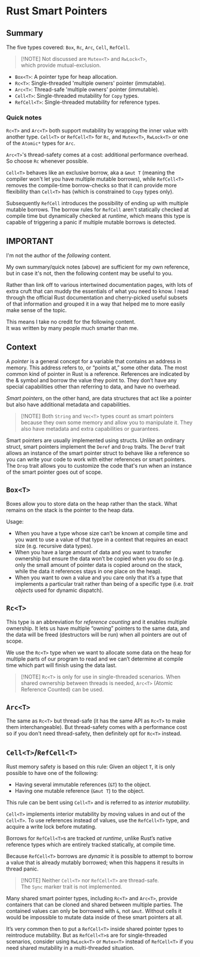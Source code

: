 # Rust Smart Pointers

## Summary

The five types covered: `Box`, `Rc`, `Arc`, `Cell`, `RefCell`.

> \[!NOTE\]
> Not discussed are `Mutex<T>` and `RwLock<T>`,\
> which provide mutual-exclusion.

- `Box<T>`: A pointer type for heap allocation.
- `Rc<T>`: Single-threaded 'multiple owners' pointer (immutable).
- `Arc<T>`: Thread-safe 'multiple owners' pointer (immutable).
- `Cell<T>`: Single-threaded mutability for `Copy` types.
- `RefCell<T>`: Single-threaded mutability for reference types.

### Quick notes

`Rc<T>` and `Arc<T>` both support mutability by wrapping the inner value with another type. `Cell<T>` or `RefCell<T>` for `Rc`, and `Mutex<T>`, `RwLock<T>` or one of the `Atomic*` types for `Arc`.

`Arc<T>`'s thread-safety comes at a cost: additional performance overhead.\
So choose `Rc` whenever possible.

`Cell<T>` behaves like an exclusive borrow, aka a `&mut T` (meaning the compiler won't let you have multiple mutable borrows), while `RefCell<T>` removes the compile-time borrow-checks so that it can provide more flexibility than `Cell<T>` has (which is constrained to `Copy` types only).

Subsequently `RefCell` introduces the possibility of ending up with multiple mutable borrows. The borrow rules for `RefCell` aren't statically checked at compile time but dynamically checked at _runtime_, which means this type is capable of triggering a panic if multiple mutable borrows is detected.

## IMPORTANT

I'm not the author of the _following_ content.

My own summary/quick notes (above) are sufficient for my own reference, but in case it's not, then the following content may be useful to you.

Rather than link off to various intertwined documentation pages, with lots of extra cruft that can muddy the essentials of what you need to know. I read through the official Rust documentation and cherry-picked useful subsets of that information and grouped it in a way that helped me to more easily make sense of the topic.

This means I take no credit for the following content.\
It was written by many people much smarter than me.

## Context

A _pointer_ is a general concept for a variable that contains an address in memory. This address refers to, or “points at,” some other data. The most common kind of pointer in Rust is a reference. References are indicated by the & symbol and borrow the value they point to. They don’t have any special capabilities other than referring to data, and have no overhead.

_Smart pointers_, on the other hand, are data structures that act like a pointer but also have additional metadata and capabilities.

> \[!NOTE\]
> Both `String` and `Vec<T>` types count as smart pointers because they own some memory and allow you to manipulate it. They also have metadata and extra capabilities or guarantees.

Smart pointers are usually implemented using structs. Unlike an ordinary struct, smart pointers implement the `Deref` and `Drop` traits. The `Deref` trait allows an instance of the smart pointer struct to behave like a reference so you can write your code to work with either references or smart pointers. The `Drop` trait allows you to customize the code that's run when an instance of the smart pointer goes out of scope.

## `Box<T>`

Boxes allow you to store data on the heap rather than the stack. What remains on the stack is the pointer to the heap data.

Usage:

- When you have a type whose size can’t be known at compile time and you want to use a value of that type in a context that requires an exact size (e.g. recursive data types).
- When you have a large amount of data and you want to transfer ownership but ensure the data won’t be copied when you do so (e.g. only the small amount of pointer data is copied around on the stack, while the data it references stays in one place on the heap).
- When you want to own a value and you care only that it’s a type that implements a particular trait rather than being of a specific type (i.e. _trait objects_ used for dynamic dispatch).

## `Rc<T>`

This type is an abbreviation for _reference counting_ and it enables multiple ownership. It lets us have multiple “owning” pointers to the same data, and the data will be freed (destructors will be run) when all pointers are out of scope.

We use the `Rc<T>` type when we want to allocate some data on the heap for multiple parts of our program to read and we can’t determine at compile time which part will finish using the data last.

> \[!NOTE\]
> `Rc<T>` is only for use in single-threaded scenarios. When shared ownership between threads is needed, `Arc<T>` (Atomic Reference Counted) can be used.

## `Arc<T>`

The same as `Rc<T>` but thread-safe (it has the same API as `Rc<T>` to make them interchangeable). But thread-safety comes with a performance cost so if you don't need thread-safety, then definitely opt for `Rc<T>` instead.

## `Cell<T>`/`RefCell<T>`

Rust memory safety is based on this rule: Given an object `T`, it is only possible to have one of the following:

- Having several immutable references (`&T`) to the object.
- Having one mutable reference (`&mut T`) to the object.

This rule can be bent using `Cell<T>` and is referred to as _interior mutability_.

`Cell<T>` implements interior mutability by moving values in and out of the `Cell<T>`. To use references instead of values, use the `RefCell<T>` type, and acquire a write lock before mutating.

Borrows for `RefCell<T>`s are tracked _at runtime_, unlike Rust’s native reference types which are entirely tracked statically, at compile time.

Because `RefCell<T>` borrows are _dynamic_ it is possible to attempt to borrow a value that is already mutably borrowed; when this happens it results in thread panic.

> \[!NOTE\]
> Neither `Cell<T>` nor `RefCell<T>` are thread-safe.\
> The `Sync` marker trait is not implemented.

Many shared smart pointer types, including `Rc<T>` and `Arc<T>`, provide containers that can be cloned and shared between multiple parties. The contained values can only be borrowed with `&`, not `&mut`. Without cells it would be impossible to mutate data inside of these smart pointers at all.

It’s very common then to put a `RefCell<T>` inside shared pointer types to reintroduce mutability. But as `RefCell<T>`s are for single-threaded scenarios, consider using `RwLock<T>` or `Mutex<T>` instead of `RefCell<T>` if you need shared mutability in a multi-threaded situation.

